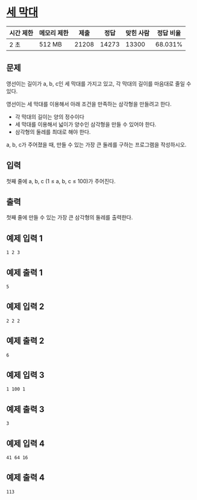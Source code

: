 # [세 막대](https://www.acmicpc.net/problem/14215)

| 시간 제한 | 메모리 제한 | 제출 | 정답 | 맞힌 사람 | 정답 비율 |
| --- | --- | --- | --- | --- | --- |
| 2 초 | 512 MB | 21208 | 14273 | 13300 | 68.031% |

## 문제

영선이는 길이가 a, b, c인 세 막대를 가지고 있고, 각 막대의 길이를 마음대로 줄일 수 있다.

영선이는 세 막대를 이용해서 아래 조건을 만족하는 삼각형을 만들려고 한다.

- 각 막대의 길이는 양의 정수이다
- 세 막대를 이용해서 넓이가 양수인 삼각형을 만들 수 있어야 한다.
- 삼각형의 둘레를 최대로 해야 한다.

a, b, c가 주어졌을 때, 만들 수 있는 가장 큰 둘레를 구하는 프로그램을 작성하시오.

## 입력

첫째 줄에 a, b, c (1 ≤ a, b, c ≤ 100)가 주어진다.

## 출력

첫째 줄에 만들 수 있는 가장 큰 삼각형의 둘레를 출력한다.

## 예제 입력 1

```
1 2 3

```

## 예제 출력 1

```
5

```

## 예제 입력 2

```
2 2 2

```

## 예제 출력 2

```
6

```

## 예제 입력 3

```
1 100 1

```

## 예제 출력 3

```
3

```

## 예제 입력 4

```
41 64 16

```

## 예제 출력 4

```
113
```

